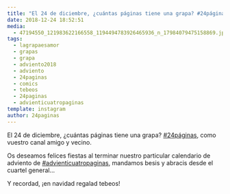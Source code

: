 ```yaml
---
title: "El 24 de diciembre, ¿cuántas páginas tiene una grapa? #24páginas, como vuestro canal amigo y vecino"
date: 2018-12-24 18:52:51
media: 
  - 47194550_121983622166558_1194494783926465936_n_17984079475158869.jpg
tags: 
  - lagrapaesamor
  - grapas
  - grapa
  - adviento2018
  - adviento
  - 24paginas
  - comics
  - tebeos
  - 24paginas
  - advienticuatropaginas
template: instagram
author: 24paginas
---
```


El 24 de diciembre, ¿cuántas páginas tiene una grapa? [#24páginas](/tags/24paginas), como vuestro canal amigo y vecino.

Os deseamos felices fiestas al terminar nuestro particular calendario de adviento de [#advienticuatropaginas](/tags/advienticuatropaginas), mandamos besis y abracis desde el cuartel general...

Y recordad, ¡en navidad regalad tebeos!
